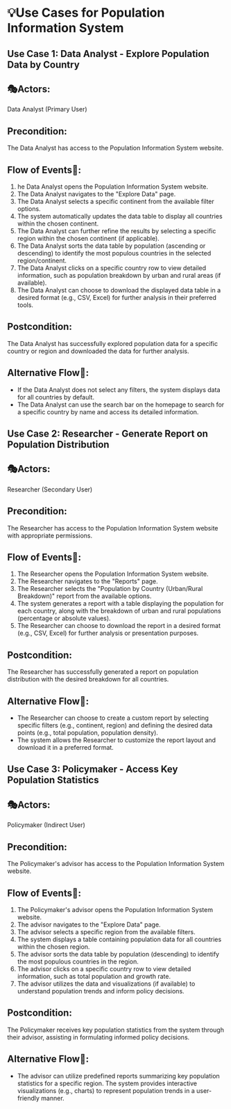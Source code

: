 # 💡Use Cases for Population Information System
## Use Case 1: Data Analyst - Explore Population Data by Country

## 🎭Actors:

Data Analyst (Primary User)
## Precondition:

The Data Analyst has access to the Population Information System website.
## Flow of Events🔁:

1. he Data Analyst opens the Population Information System website.
1. The Data Analyst navigates to the "Explore Data" page.
1. The Data Analyst selects a specific continent from the available filter options.
1. The system automatically updates the data table to display all countries within the chosen continent.
1. The Data Analyst can further refine the results by selecting a specific region within the chosen continent (if applicable).
1. The Data Analyst sorts the data table by population (ascending or descending) to identify the most populous countries in the selected region/continent.
1. The Data Analyst clicks on a specific country row to view detailed information, such as population breakdown by urban and rural areas (if available).
1. The Data Analyst can choose to download the displayed data table in a desired format (e.g., CSV, Excel) for further analysis in their preferred tools.
## Postcondition:

The Data Analyst has successfully explored population data for a specific country or region and downloaded the data for further analysis.
## Alternative Flow🔀:

- If the Data Analyst does not select any filters, the system displays data for all countries by default.
- The Data Analyst can use the search bar on the homepage to search for a specific country by name and access its detailed information.

## Use Case 2: Researcher - Generate Report on Population Distribution

## 🎭Actors:

Researcher (Secondary User)
## Precondition:

The Researcher has access to the Population Information System website with appropriate permissions.
## Flow of Events🔁:

1. The Researcher opens the Population Information System website.
1. The Researcher navigates to the "Reports" page.
1. The Researcher selects the "Population by Country (Urban/Rural Breakdown)" report from the available options.
1. The system generates a report with a table displaying the population for each country, along with the breakdown of urban and rural populations (percentage or absolute values).
1. The Researcher can choose to download the report in a desired format (e.g., CSV, Excel) for further analysis or presentation purposes.
## Postcondition:

The Researcher has successfully generated a report on population distribution with the desired breakdown for all countries.
## Alternative Flow🔀:

- The Researcher can choose to create a custom report by selecting specific filters (e.g., continent, region) and defining the desired data points (e.g., total population, population density).
- The system allows the Researcher to customize the report layout and download it in a preferred format.

## Use Case 3: Policymaker - Access Key Population Statistics

## 🎭Actors:

Policymaker (Indirect User)
## Precondition:

The Policymaker's advisor has access to the Population Information System website.
## Flow of Events🔁:

1. The Policymaker's advisor opens the Population Information System website.
1. The advisor navigates to the "Explore Data" page.
1. The advisor selects a specific region from the available filters.
1. The system displays a table containing population data for all countries within the chosen region.
1. The advisor sorts the data table by population (descending) to identify the most populous countries in the region.
1. The advisor clicks on a specific country row to view detailed information, such as total population and growth rate.
1. The advisor utilizes the data and visualizations (if available) to understand population trends and inform policy decisions.
## Postcondition:

The Policymaker receives key population statistics from the system through their advisor, assisting in formulating informed policy decisions.
## Alternative Flow🔀:

- The advisor can utilize predefined reports summarizing key population statistics for a specific region.
The system provides interactive visualizations (e.g., charts) to represent population trends in a user-friendly manner.

